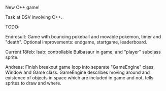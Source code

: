 New C++ game!

Task at DSV involving C++.


TODO:

Endresult:
Game with bouncing pokeball and movable pokemon, timer and "death".
    Optional improvements: endgame, startgame, leaderboard.

Current 18feb:
Isab: controllable Bulbasaur in game, and "player" subclass sprite.

Andreas: Finish breakout game loop into separate "GameEngine" class, Window and Game class.
GameEngine describes moving around and existence of objects in space which are included in game and not,
tells sprites to draw and where.

